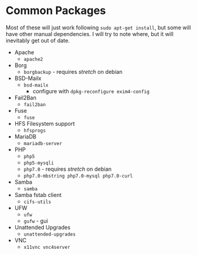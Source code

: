 <!-- permalink: 6fa7f3401cb83baf255fc5fcbb202074 DO NOT DELETE OR EDIT THIS LINE -->
# Common Packages

Most of these will just work following `sudo apt-get install`, but some will have other manual dependencies. I will try to note where, but it will inevitably get out of date.

* Apache
	* `apache2`
* Borg
	* `borgbackup` - requires *stretch* on debian
* BSD-Mailx
	* `bsd-mailx`
		* configure with `dpkg-reconfigure exim4-config`
* Fail2Ban
	* `fail2ban`
* Fuse
	* `fuse`
* HFS Filesystem support
	* `hfsprogs`
* MariaDB
	* `mariadb-server`
* PHP
 	* `php5`
	* `php5-mysqli`
	* `php7.0` - requires *stretch* on debian
	* `php7.0-mbstring php7.0-mysql php7.0-curl`
* Samba
	* `samba`
* Samba fstab client
	* `cifs-utils`
* UFW
	* `ufw`
	* `gufw` - gui
* Unattended Upgrades
	* `unattended-upgrades`
* VNC
	* `x11vnc vnc4server`
